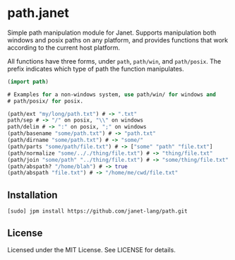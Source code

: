 # path.janet

Simple path manipulation module for Janet. Supports manipulation both
windows and posix paths on any platform, and provides functions that
work according to the current host platform.

All functions have three forms, under `path`, `path/win`, and `path/posix`. The prefix
indicates which type of path the function manipulates.

```clojure
(import path)

# Examples for a non-windows system, use path/win/ for windows and
# path/posix/ for posix.

(path/ext "my/long/path.txt") # -> ".txt"
path/sep # -> "/" on posix, "\\" on windows
path/delim # -> ":" on posix, ";" on windows
(path/basename "some/path.txt") # -> "path.txt"
(path/dirname "some/path.txt") # -> "some/"
(path/parts "some/path/file.txt") # -> ["some" "path" "file.txt"]
(path/normalize "some/.././thing/file.txt") # -> "thing/file.txt"
(path/join "some/path" "../thing/file.txt") # -> "some/thing/file.txt"
(path/abspath? "/home/blah") # -> true
(path/abspath "file.txt") # -> "/home/me/cwd/file.txt"
```

## Installation

```
[sudo] jpm install https://github.com/janet-lang/path.git
```

## License

Licensed under the MIT License.
See LICENSE for details.
